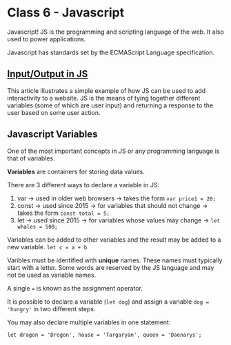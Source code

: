 # Class 6 - Javascript

Javascript! JS is the programming and scripting language of the web. It also used to power applications.

Javascript has standards set by the ECMAScript Language specification.

## [Input/Output in JS](https://code-maven.com/input-output-in-plain-javascript)

This article illustrates a simple example of how JS can be used to add interactivity to a website. JS is the means of tying together different variables (some of which are user input) and returning a response to the user based on some user action.

## Javascript Variables

One of the most important concepts in JS or any programming language is that of variables.

**Variables** are containers for storing data values.

There are 3 different ways to declare a variable in JS:

1. var -> used in older web browsers -> takes the form `var price1 = 20;`
2. const -> used since 2015 -> for variables that should not change -> takes the form `const total = 5;`
3. let -> used since 2015 -> for variables whose values may change -> `let whales = 500;`

Variables can be added to other variables and the result may be added to a new variable. `let c = a + b`

Varibles must be identified with **unique** names. These names must typically start with a letter. Some words are reserved by the JS language and may not be used as variable names.

A single `=` is known as the assignment operator.

It is possible to declare a variable (`let dog`) and assign a variable `dog = 'hungry'` in two different steps.

You may also declare multiple variables in one statement:

`let dragon = 'Drogon', house = 'Targaryan', queen = 'Daenarys';`
